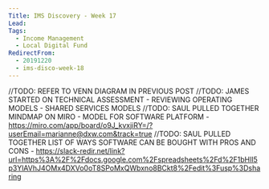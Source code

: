 ```yaml
---
Title: IMS Discovery - Week 17
Lead: 
Tags:
  - Income Management
  - Local Digital Fund
RedirectFrom:
  - 20191220
  - ims-disco-week-18
---
```


//TODO: REFER TO VENN DIAGRAM IN PREVIOUS POST
//TODO: JAMES STARTED ON TECHNICAL ASSESSMENT - REVIEWING OPERATING MODELS - SHARED SERVICES MODELS
//TODO: SAUL PULLED TOGETHER MINDMAP ON MIRO - MODEL FOR SOFTWARE PLATFORM - https://miro.com/app/board/o9J_kvxjiRY=/?userEmail=marianne@dxw.com&track=true
//TODO: SAUL PULLED TOGETHER LIST OF WAYS SOFTWARE CAN BE BOUGHT WITH PROS AND CONS - https://slack-redir.net/link?url=https%3A%2F%2Fdocs.google.com%2Fspreadsheets%2Fd%2F1bHIl5p3YlAVhJ4OMx4DXVo0oT8SPoMxQWbxno8BCkt8%2Fedit%3Fusp%3Dsharing